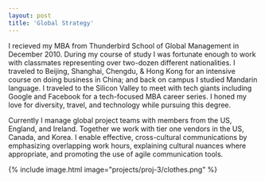 ```yaml
---
layout: post
title: 'Global Strategy'
---
```


I recieved my MBA from Thunderbird School of Global Management in December 2010.  During my course of study I was fortunate enough to work with classmates representing over two-dozen different nationalities.  I traveled to Beijing, Shanghai, Chengdu, & Hong Kong for an intensive course on doing business in China; and back on campus I studied Mandarin language.  I traveled to the Silicon Valley to meet with tech giants including Google and Facebook for a tech-focused MBA career series.  I honed my love for diversity, travel, and technology while pursuing this degree.

Currently I manage global project teams with members from the US, England, and Ireland.  Together we work with tier one vendors in the US, Canada, and Korea.  I enable effective, cross-cultural communications by emphasizing overlapping work hours, explaining cultural nuances where appropriate, and promoting the use of agile communication tools.  

{% include image.html image="projects/proj-3/clothes.png" %}
